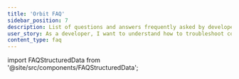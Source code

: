 ```yaml
---
title: 'Orbit FAQ'
sidebar_position: 7
description: List of questions and answers frequently asked by developers launching and working on Orbit chains
user_story: As a developer, I want to understand how to troubleshoot common issues when building and launching Orbit chains.
content_type: faq
---
```


import FAQStructuredData from '@site/src/components/FAQStructuredData';

<FAQStructuredData faqsId="building-orbit" />

<!-- todo: rename this slug 'faq' instead of 'troubleshooting'; redirect -->